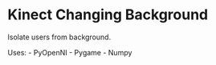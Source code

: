 Kinect Changing Background
====================

Isolate users from background.

Uses:
	- PyOpenNI
	- Pygame
	- Numpy